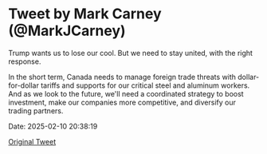 # Tweet by Mark Carney (@MarkJCarney)

Trump wants us to lose our cool. But we need to stay united, with the right response.

In the short term, Canada needs to manage foreign trade threats with dollar-for-dollar tariffs and supports for our critical steel and aluminum workers. And as we look to the future, we'll need a coordinated strategy to boost investment, make our companies more competitive, and diversify our trading partners.

Date: 2025-02-10 20:38:19

[Original Tweet](https://x.com/MarkJCarney/status/1889051290350895232)
